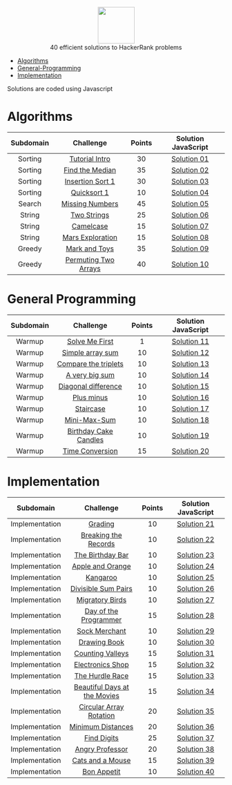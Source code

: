 <p align="center">
    <a href="https://www.hackerrank.com/goniti">
        <img height=85 src="https://d3keuzeb2crhkn.cloudfront.net/hackerrank/assets/styleguide/logo_wordmark-f5c5eb61ab0a154c3ed9eda24d0b9e31.svg">
    </a>
    <br>40 efficient solutions to HackerRank problems
</p>


* [Algorithms](#Algorithms)
* [General-Programming](#General-Programming)
* [Implementation](#Implementation)

Solutions are coded using Javascript



# Algorithms
|        Subdomain        |                          Challenge                                                                                             | Points |            Solution JavaScript                                                                                                                                            |
|:-----------------------:|:-----------------------------------------------------------------------------------------------------------------------------------:|:------:|:-----------------------------------------------------------------------------------------------------------------------------------------------------------------------:|
|         Sorting         | [Tutorial Intro](https://www.hackerrank.com/challenges/tutorial-intro)                                                           |  30  | [Solution 01](https://github.com/goniti/hackerrank_solved/blob/master/solutionJs/solution01)                                          |
|         Sorting         | [Find the Median](https://www.hackerrank.com/challenges/find-the-median)                                                         |  35  | [Solution 02](https://github.com/goniti/hackerrank_solved/blob/master/solutionJs/solution02)                                          |
|         Sorting         | [Insertion Sort 1](https://www.hackerrank.com/challenges/insertionsort1)                                                         |  30  | [Solution 03](https://github.com/goniti/hackerrank_solved/blob/master/solutionJs/solution03)                                          |
|         Sorting         | [Quicksort 1](https://www.hackerrank.com/challenges/quicksort1)                                                                  |  10  | [Solution 04](https://github.com/goniti/hackerrank_solved/blob/master/solutionJs/solution04)                                          |
|         Search          | [Missing Numbers](https://www.hackerrank.com/challenges/missing-numbers)                                                         |  45  | [Solution 05](https://github.com/goniti/hackerrank_solved/blob/master/solutionJs/solution05)                                          |
|         String          | [Two Strings](https://www.hackerrank.com/challenges/two-strings)                                                                 |  25  | [Solution 06](https://github.com/goniti/hackerrank_solved/blob/master/solutionJs/solution06)                                          |
|         String          | [Camelcase](https://www.hackerrank.com/challenges/camelcase)                                                                     |  15  | [Solution 07](https://github.com/goniti/hackerrank_solved/blob/master/solutionJs/solution07)                                          |
|         String          | [Mars Exploration](https://www.hackerrank.com/challenges/mars-exploration)                                                       |  15  | [Solution 08](https://github.com/goniti/hackerrank_solved/blob/master/solutionJs/solution08)                                          |
|         Greedy          | [Mark and Toys](https://www.hackerrank.com/challenges/mark-and-toys)                                                             |  35  | [Solution 09](https://github.com/goniti/hackerrank_solved/blob/master/solutionJs/solution09)                                          |
|         Greedy          | [Permuting Two Arrays](https://www.hackerrank.com/challenges/two-arrays)                                                         |  40  | [Solution 10](https://github.com/goniti/hackerrank_solved/blob/master/solutionJs/solution10)                                          |

# General Programming
|        Subdomain        |              Challenge                                                                                                     | Points |             Solution JavaScript                                                                                                                                       |
|:-----------------------:|:-----------------------------------------------------------------------------------------------------------------------------------:|:------:|:-------------------------------------------------------------------------------------------------------------------------------------------------------------------------:|
|          Warmup         | [Solve Me First](https://www.hackerrank.com/challenges/solve-me-first)                                                           |  1   | [Solution 11](https://github.com/goniti/hackerrank_solved/blob/master/solutionJs/solution11)                                               |
|          Warmup         | [Simple array sum](https://www.hackerrank.com/challenges/simple-array-sum)                                                       |  10  | [Solution 12](https://github.com/goniti/hackerrank_solved/blob/master/solutionJs/solution12)                                          |
|          Warmup         | [Compare the triplets](https://www.hackerrank.com/challenges/compare-the-triplets)                                               |  10  | [Solution 13](https://github.com/goniti/hackerrank_solved/blob/master/solutionJs/solution13)                                          |
|          Warmup         | [A very big sum](https://www.hackerrank.com/challenges/a-very-big-sum)                                                           |  10  | [Solution 14](https://github.com/goniti/hackerrank_solved/blob/master/solutionJs/solution14)                                          |
|          Warmup         | [Diagonal difference](https://www.hackerrank.com/challenges/diagonal-difference)                                                 |  10  | [Solution 15](https://github.com/goniti/hackerrank_solved/blob/master/solutionJs/solution15)                                          |
|          Warmup         | [Plus minus](https://www.hackerrank.com/challenges/plus-minus)                                                                   |  10  | [Solution 16](https://github.com/goniti/hackerrank_solved/blob/master/solutionJs/solution16)                                          |
|          Warmup         | [Staircase](https://www.hackerrank.com/challenges/staircase)                                                                     |  10  | [Solution 17](https://github.com/goniti/hackerrank_solved/blob/master/solutionJs/solution17)                                          |
|          Warmup         | [Mini-Max-Sum](https://www.hackerrank.com/challenges/mini-max-sum)                                                               |  10  | [Solution 18](https://github.com/goniti/hackerrank_solved/blob/master/solutionJs/solution18)                                          |
|          Warmup         | [Birthday Cake Candles](https://www.hackerrank.com/challenges/birthday-cake-candles)                                             |  10  | [Solution 19](https://github.com/goniti/hackerrank_solved/blob/master/solutionJs/solution19)                                          |
|          Warmup         | [Time Conversion](https://www.hackerrank.com/challenges/time-conversion)                                                         |  15  | [Solution 20](https://github.com/goniti/hackerrank_solved/blob/master/solutionJs/solution20)                                          |

# Implementation
|        Subdomain        |              Challenge                                                                                                     | Points |             Solution JavaScript                                                                                                                                       |
|:-----------------------:|:-----------------------------------------------------------------------------------------------------------------------------------:|:------:|:-------------------------------------------------------------------------------------------------------------------------------------------------------------------------:|
|      Implementation     | [Grading](https://www.hackerrank.com/challenges/grading)                                                                         |  10  | [Solution 21](https://github.com/goniti/hackerrank_solved/blob/master/solutionJs/solution21)                                           |
|      Implementation     | [Breaking the Records](https://www.hackerrank.com/challenges/breaking-best-and-worst-records)                                    |  10  | [Solution 22](https://github.com/goniti/hackerrank_solved/blob/master/solutionJs/solution22)                                          |
|      Implementation     | [The Birthday Bar](https://www.hackerrank.com/challenges/the-birthday-bar)                                                       |  10  | [Solution 23](https://github.com/goniti/hackerrank_solved/blob/master/solutionJs/solution23)                                          |
|      Implementation     | [Apple and Orange](https://www.hackerrank.com/challenges/apple-and-orange)                                                       |  10  | [Solution 24](https://github.com/goniti/hackerrank_solved/blob/master/solutionJs/solution24)                                          |
|      Implementation     | [Kangaroo](https://www.hackerrank.com/challenges/kangaroo)                                                                       |  10  | [Solution 25](https://github.com/goniti/hackerrank_solved/blob/master/solutionJs/solution25)                                          |
|      Implementation     | [Divisible Sum Pairs](https://www.hackerrank.com/challenges/divisible-sum-pairs)                                                 |  10  | [Solution 26](https://github.com/goniti/hackerrank_solved/blob/master/solutionJs/solution26)                                          |
|      Implementation     | [Migratory Birds](https://www.hackerrank.com/challenges/migratory-birds)                                                         |  10  | [Solution 27](https://github.com/goniti/hackerrank_solved/blob/master/solutionJs/solution27)                                          |
|      Implementation     | [Day of the Programmer](https://www.hackerrank.com/challenges/day-of-the-programmer)                                             |  15  | [Solution 28](https://github.com/goniti/hackerrank_solved/blob/master/solutionJs/solution28)                                          |
|      Implementation     | [Sock Merchant](https://www.hackerrank.com/challenges/sock-merchant)                                                             |  10  | [Solution 29](https://github.com/goniti/hackerrank_solved/blob/master/solutionJs/solution29)                                          |
|      Implementation     | [Drawing Book](https://www.hackerrank.com/challenges/drawing-book)                                                               |  10  | [Solution 30](https://github.com/goniti/hackerrank_solved/blob/master/solutionJs/solution30)                                          |
|      Implementation     | [Counting Valleys](https://www.hackerrank.com/challenges/counting-valleys)                                                       |  15  | [Solution 31](https://github.com/goniti/hackerrank_solved/blob/master/solutionJs/solution31)                                          |
|      Implementation     | [Electronics Shop](https://www.hackerrank.com/challenges/electronics-shop)                                                       |  15  | [Solution 32](https://github.com/goniti/hackerrank_solved/blob/master/solutionJs/solution32)                                          |
|      Implementation     | [The Hurdle Race](https://www.hackerrank.com/challenges/the-hurdle-race)                                                         |  15  | [Solution 33](https://github.com/goniti/hackerrank_solved/blob/master/solutionJs/solution33)                                          |
|      Implementation     | [Beautiful Days at the Movies](https://www.hackerrank.com/challenges/beautiful-days-at-the-movies)                               |  15  | [Solution 34](https://github.com/goniti/hackerrank_solved/blob/master/solutionJs/solution34)                                          |
|      Implementation     | [Circular Array Rotation](https://www.hackerrank.com/challenges/circular-array-rotation)                                         |  20  | [Solution 35](https://www.hackerrank.com/challenges/minimum-distances)                                         |
|      Implementation     | [Minimum Distances](https://www.hackerrank.com/challenges/minimum-distances)                                                     |  20  | [Solution 36](https://github.com/goniti/hackerrank_solved/blob/master/solutionJs/solution36)                                          |
|      Implementation     | [Find Digits](https://www.hackerrank.com/challenges/find-digits)                                                                 |  25  | [Solution 37](https://github.com/goniti/hackerrank_solved/blob/master/solutionJs/solution37)                                          |
|      Implementation     | [Angry Professor](https://www.hackerrank.com/challenges/angry-professor)                                                         |  20  | [Solution 38](https://github.com/goniti/hackerrank_solved/blob/master/solutionJs/solution38)                                          |
|      Implementation     | [Cats and a Mouse](https://www.hackerrank.com/challenges/cats-and-a-mouse)                                                       |  15  | [Solution 39](https://github.com/goniti/hackerrank_solved/blob/master/solutionJs/solution39)                                          |
|      Implementation     | [Bon Appetit](https://www.hackerrank.com/challenges/bon-appetit)                                                                 |  10  | [Solution 40](https://github.com/goniti/hackerrank_solved/blob/master/solutionJs/solution40)                                          |

